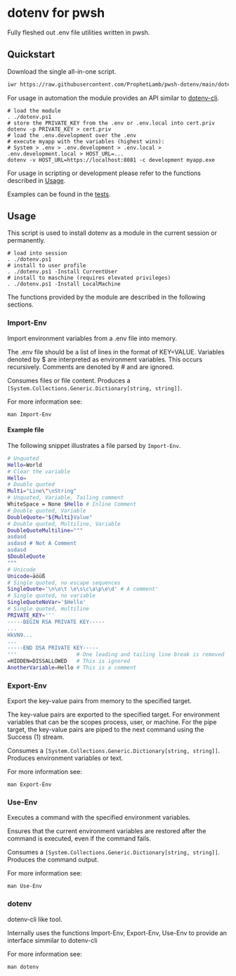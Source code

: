 # dotenv for pwsh

Fully fleshed out .env file utilities written in pwsh.

## Quickstart

Download the single all-in-one script.

```bash
iwr https://raw.githubusercontent.com/ProphetLamb/pwsh-dotenv/main/dotenv.ps1 -o dotenv.ps1
```

For usage in automation the module provides an API similar to [dotenv-cli](https://github.com/entropitor/dotenv-cli).

```pwsh
# load the module
. ./dotenv.ps1
# store the PRIVATE_KEY from the .env or .env.local into cert.priv
dotenv -p PRIVATE_KEY > cert.priv
# load the .env.development over the .env
# execute myapp with the variables (highest wins):
# System > .env > .env.development > .env.local > .env.development.local > HOST_URL=...
dotenv -v HOST_URL=https://localhost:8081 -c development myapp.exe
```

For usage in scripting or development please refer to the functions described in [Usage](#usage).

Examples can be found in the [tests](dotenv.Tests.ps1).

## Usage

This script is used to install dotenv as a module in the current session or permanently.

```pwsh
# load into session
. ./dotenv.ps1
# install to user profile
. ./dotenv.ps1 -Install CurrentUser
# install to maschine (requires elevated privileges)
. ./dotenv.ps1 -Install LocalMachine
```

The functions provided by the module are described in the following sections.

### Import-Env

Import environment variables from a .env file into memory.

The .env file should be a list of lines in the format of KEY=VALUE.
Variables denoted by $ are interpreted as environment variables. This occurs recursively.
Comments are denoted by # and are ignored.

Consumes files or file content.
Produces a `[System.Collections.Generic.Dictionary[string, string]]`.

For more information see:

```pwsh
man Import-Env
```

#### Example file

The following snippet illustrates a file parsed by `Import-Env`.

```bash
# Unquoted
Hello=World
# Clear the variable
Hello=
# Double quoted
Multi="Line\"\nString"
# Unquoted, Variable, Tailing comment
WhiteSpace = None $Hello # Inline Comment
# Double quoted, Variable
DoubleQuote="${Multi}Value"
# Double quoted, Multiline, Variable
DoubleQuoteMultiline="""
asdasd
asdasd # Not A Comment
asdasd
$DoubleQuote
"""
# Unicode
Unicode=äöüß
# Single quoted, no escape sequences
SingleQuote='\n\o\t \e\s\c\a\p\e\d' # A comment'
# Single quoted, no variable
SingleQuoteNoVar='$Hello'
# Single quoted, multiline
PRIVATE_KEY='''
-----BEGIN RSA PRIVATE KEY-----
...
HkVN9...
...
-----END DSA PRIVATE KEY-----
'''                   # One leading and tailing line break is removed
=HIDDEN=DISSALLOWED   # This is ignored
AnotherVariable=Hello # This is a comment
```

### Export-Env

Export the key-value pairs from memory to the specified target.

The key-value pairs are exported to the specified target. For environment variables that can be the scopes process, user, or machine.
For the pipe target, the key-value pairs are piped to the next command using the Success (1) stream.

Consumes a `[System.Collections.Generic.Dictionary[string, string]]`.
Produces environment variables or text.

For more information see:

```pwsh
man Export-Env
```

### Use-Env

Executes a command with the specified environment variables.

Ensures that the current environment variables are restored after the command is executed, even if the command fails.

Consumes a `[System.Collections.Generic.Dictionary[string, string]]`.
Produces the command output.

For more information see:

```pwsh
man Use-Env
```

### dotenv

dotenv-cli like tool.

Internally uses the functions Import-Env, Export-Env, Use-Env to provide an interface simmilar to dotenv-cli

For more information see:

```pwsh
man dotenv
```
